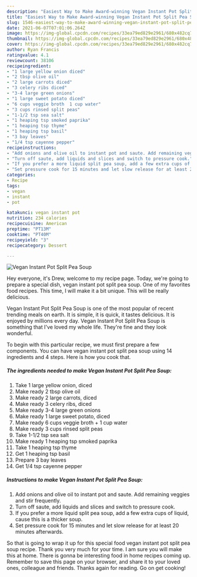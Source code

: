 ```yaml
---
description: "Easiest Way to Make Award-winning Vegan Instant Pot Split Pea Soup"
title: "Easiest Way to Make Award-winning Vegan Instant Pot Split Pea Soup"
slug: 1546-easiest-way-to-make-award-winning-vegan-instant-pot-split-pea-soup
date: 2021-06-07T07:01:06.264Z
image: https://img-global.cpcdn.com/recipes/33ea79ed829e2961/680x482cq70/vegan-instant-pot-split-pea-soup-recipe-main-photo.jpg
thumbnail: https://img-global.cpcdn.com/recipes/33ea79ed829e2961/680x482cq70/vegan-instant-pot-split-pea-soup-recipe-main-photo.jpg
cover: https://img-global.cpcdn.com/recipes/33ea79ed829e2961/680x482cq70/vegan-instant-pot-split-pea-soup-recipe-main-photo.jpg
author: Ryan Francis
ratingvalue: 4.1
reviewcount: 38106
recipeingredient:
- "1 large yellow onion diced"
- "2 tbsp olive oil"
- "2 large carrots diced"
- "3 celery ribs diced"
- "3-4 large green onions"
- "1 large sweet potato diced"
- "6 cups veggie broth  1 cup water"
- "3 cups rinsed split peas"
- "1-1/2 tsp sea salt"
- "1 heaping tsp smoked paprika"
- "1 heaping tsp thyme"
- "1 heaping tsp basil"
- "3 bay leaves"
- "1/4 tsp cayenne pepper"
recipeinstructions:
- "Add onions and olive oil to instant pot and saute. Add remaining veggies and stir frequently."
- "Turn off saute, add liquids and slices and switch to pressure cook."
- "If you prefer a more liquid split pea soup, add a few extra cups of liquid, cause this is a thicker soup."
- "Set pressure cook for 15 minutes and let slow release for at least 20 minutes afterwards."
categories:
- Recipe
tags:
- vegan
- instant
- pot

katakunci: vegan instant pot 
nutrition: 234 calories
recipecuisine: American
preptime: "PT13M"
cooktime: "PT40M"
recipeyield: "3"
recipecategory: Dessert

---
```



![Vegan Instant Pot Split Pea Soup](https://img-global.cpcdn.com/recipes/33ea79ed829e2961/680x482cq70/vegan-instant-pot-split-pea-soup-recipe-main-photo.jpg)

Hey everyone, it's Drew, welcome to my recipe page. Today, we're going to prepare a special dish, vegan instant pot split pea soup. One of my favorites food recipes. This time, I will make it a bit unique. This will be really delicious.



Vegan Instant Pot Split Pea Soup is one of the most popular of recent trending meals on earth. It is simple, it is quick, it tastes delicious. It is enjoyed by millions every day. Vegan Instant Pot Split Pea Soup is something that I've loved my whole life. They're fine and they look wonderful.


To begin with this particular recipe, we must first prepare a few components. You can have vegan instant pot split pea soup using 14 ingredients and 4 steps. Here is how you cook that.

<!--inarticleads1-->

##### The ingredients needed to make Vegan Instant Pot Split Pea Soup:

1. Take 1 large yellow onion, diced
1. Make ready 2 tbsp olive oil
1. Make ready 2 large carrots, diced
1. Make ready 3 celery ribs, diced
1. Make ready 3-4 large green onions
1. Make ready 1 large sweet potato, diced
1. Make ready 6 cups veggie broth + 1 cup water
1. Make ready 3 cups rinsed split peas
1. Take 1-1/2 tsp sea salt
1. Make ready 1 heaping tsp smoked paprika
1. Take 1 heaping tsp thyme
1. Get 1 heaping tsp basil
1. Prepare 3 bay leaves
1. Get 1/4 tsp cayenne pepper




<!--inarticleads2-->

##### Instructions to make Vegan Instant Pot Split Pea Soup:

1. Add onions and olive oil to instant pot and saute. Add remaining veggies and stir frequently.
1. Turn off saute, add liquids and slices and switch to pressure cook.
1. If you prefer a more liquid split pea soup, add a few extra cups of liquid, cause this is a thicker soup.
1. Set pressure cook for 15 minutes and let slow release for at least 20 minutes afterwards.




So that is going to wrap it up for this special food vegan instant pot split pea soup recipe. Thank you very much for your time. I am sure you will make this at home. There is gonna be interesting food in home recipes coming up. Remember to save this page on your browser, and share it to your loved ones, colleague and friends. Thanks again for reading. Go on get cooking!
